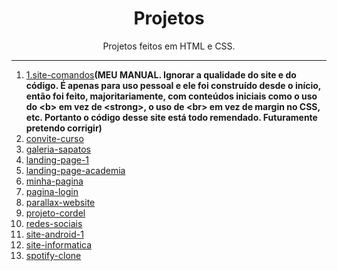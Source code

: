 <h1 align="center">Projetos</h1>
 <p align="center">Projetos feitos em HTML e CSS.</p>
 <hr>

 <ol>
    <li><a href="https://joaolagos.github.io/Projetos/1.site-comandos/">1.site-comandos</a><strong>(MEU MANUAL. Ignorar a qualidade do site e do código. É apenas para uso pessoal e ele foi construído desde o início, então foi feito, majoritariamente, com conteúdos iniciais como o uso do &lt;b&gt; em vez de &lt;strong&gt;, o uso de &lt;br&gt; em vez de margin no CSS, etc. Portanto o código desse site está todo remendado. Futuramente pretendo corrigir)</strong></li>
    <li><a href="https://joaolagos.github.io/Projetos/convite-curso">convite-curso</a>
    <li><a href="https://joaolagos.github.io/Projetos/galeria-sapatos">galeria-sapatos</a>
    <li><a href="https://joaolagos.github.io/Projetos/landing-page-1">landing-page-1</a>
    <li><a href="https://joaolagos.github.io/Projetos/landing-page-academia">landing-page-academia</a>
    <li><a href="https://joaolagos.github.io/Projetos/minha-pagina">minha-pagina</a>
    <li><a href="https://joaolagos.github.io/Projetos/pagina-login">pagina-login</a>
    <li><a href="https://joaolagos.github.io/Projetos/parallax-website">parallax-website</a>
    <li><a href="https://joaolagos.github.io/Projetos/projeto-cordel">projeto-cordel</a>
    <li><a href="https://joaolagos.github.io/Projetos/redes-sociais">redes-sociais</a>
    <li><a href="https://joaolagos.github.io/Projetos/site-android-1">site-android-1</a>
    <li><a href="https://joaolagos.github.io/Projetos/site-informatica">site-informatica</a>
    <li><a href="https://joaolagos.github.io/Projetos/spotify-clone">spotify-clone</a>
 </ol>


